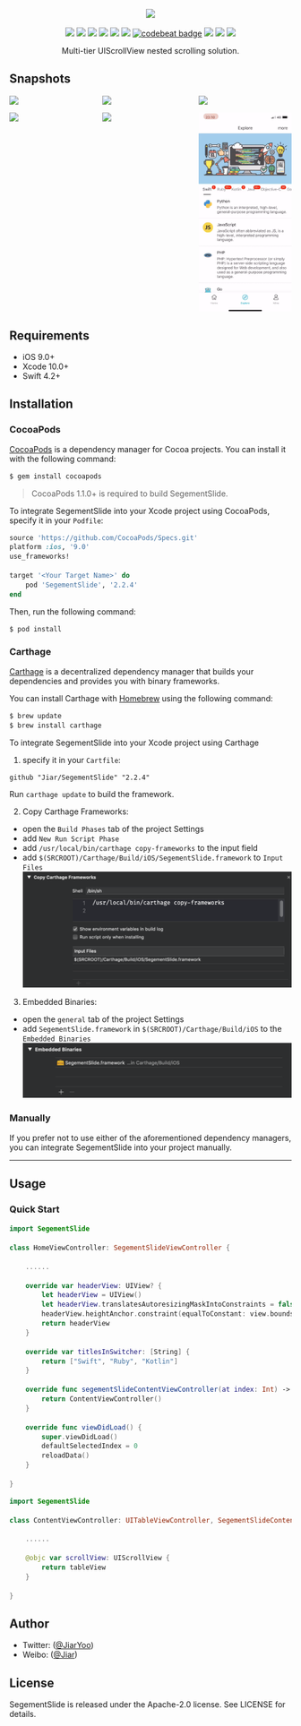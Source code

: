 <p align="center">
  <img src="https://github.com/Jiar/SegementSlide/blob/master/Logo/SegementSlide.png?raw=true">
</p>

<p align="center">
<a href="https://github.com/Jiar/SegementSlide"><img src="https://img.shields.io/badge/language-swift-orange.svg"></a>
<a href="https://travis-ci.org/Jiar/SegementSlide"><img src="https://img.shields.io/travis/Jiar/SegementSlide.svg?branch=master"></a>
<a href="https://github.com/Carthage/Carthage"><img src="https://img.shields.io/badge/Carthage-compatible-4BC51D.svg?style=flat"></a>
<a href="https://cocoapods.org/pods/SegementSlide"><img src="https://img.shields.io/cocoapods/v/SegementSlide.svg?style=flat"></a>
<a href="https://cocoapods.org/pods/SegementSlide"><img src="https://img.shields.io/cocoapods/p/SegementSlide.svg?style=flat"></a>
<a href="https://github.com/Jiar/SegementSlide/blob/master/LICENSE"><img src="https://img.shields.io/cocoapods/l/SegementSlide.svg?style=flat"></a>
<a href="https://codebeat.co/projects/github-com-jiar-segementslide-master"><img alt="codebeat badge" src="https://codebeat.co/badges/79bddc2a-a4d8-46b3-ba59-c4efaf0e2abc" /></a>
<a href="https://codecov.io/gh/Jiar/SegementSlide"><img src="https://codecov.io/gh/Jiar/SegementSlide/branch/master/graph/badge.svg" /></a>
<a href="https://twitter.com/JiarYoo"><img src="https://img.shields.io/badge/twitter-@JiarYoo-blue.svg"></a>
<a href="https://weibo.com/u/2268197591"><img src="https://img.shields.io/badge/weibo-@Jiar-red.svg"></a>
</p>

<p align="center">
Multi-tier UIScrollView nested scrolling solution.
</p>

## Snapshots

<p align="center">
<div style="display:flex">
  <img style="flex-grow:1" src="https://github.com/Jiar/ImageHosting/blob/master/Github/Repositories/SegementSlide/v2/Snapshots/childBouncesType.gif?raw=true" width="32%">
  <img style="flex-grow:1" src="https://github.com/Jiar/ImageHosting/blob/master/Github/Repositories/SegementSlide/v2/Snapshots/transparent1.gif?raw=true" width="33%">
  <img style="flex-grow:1" src="https://github.com/Jiar/ImageHosting/blob/master/Github/Repositories/SegementSlide/v2/Snapshots/inNavigationBar.gif?raw=true" width="32%">
</div>
</p>

<p align="center">
<div style="display:flex">
  <img style="flex-grow:1" src="https://github.com/Jiar/ImageHosting/blob/master/Github/Repositories/SegementSlide/v2/Snapshots/parentBouncesType.gif?raw=true" width="32%">
  <img style="flex-grow:1" src="https://github.com/Jiar/ImageHosting/blob/master/Github/Repositories/SegementSlide/v2/Snapshots/transparent2.gif?raw=true" width="33%">
  <img style="flex-grow:1" src="https://github.com/Jiar/ImageHosting/blob/master/Github/Repositories/SegementSlide/v2/Snapshots/parentBouncesType_segementSwitcherType.gif?raw=true" width="32%">
</div>
</p>

## Requirements

- iOS 9.0+
- Xcode 10.0+
- Swift 4.2+

## Installation

### CocoaPods

[CocoaPods](https://cocoapods.org) is a dependency manager for Cocoa projects. You can install it with the following command:

```bash
$ gem install cocoapods
```

> CocoaPods 1.1.0+ is required to build SegementSlide.

To integrate SegementSlide into your Xcode project using CocoaPods, specify it in your `Podfile`:

```ruby
source 'https://github.com/CocoaPods/Specs.git'
platform :ios, '9.0'
use_frameworks!

target '<Your Target Name>' do
    pod 'SegementSlide', '2.2.4'
end
```

Then, run the following command:

```bash
$ pod install
```

### Carthage

[Carthage](https://github.com/Carthage/Carthage) is a decentralized dependency manager that builds your dependencies and provides you with binary frameworks.

You can install Carthage with [Homebrew](https://brew.sh/) using the following command:

```bash
$ brew update
$ brew install carthage
```

To integrate SegementSlide into your Xcode project using Carthage

1. specify it in your `Cartfile`:

```ogdl
github "Jiar/SegementSlide" "2.2.4"
```

Run `carthage update` to build the framework.

2. Copy Carthage Frameworks:
- open the `Build Phases` tab of the project Settings
- add `New Run Script Phase`
- add `/usr/local/bin/carthage copy-frameworks` to the input field
- add `$(SRCROOT)/Carthage/Build/iOS/SegementSlide.framework` to `Input Files`
![Copy Carthage Frameworks](https://github.com/Jiar/ImageHosting/blob/master/Github/Repositories/SegementSlide/v2/Snapshots/Copy%20Carthage%20Frameworks.png?raw=true)

3. Embedded Binaries:
- open the `general` tab of the project Settings
- add `SegementSlide.framework` in `$(SRCROOT)/Carthage/Build/iOS` to the `Embedded Binaries`
![Embed Binaries](https://github.com/Jiar/ImageHosting/blob/master/Github/Repositories/SegementSlide/v2/Snapshots/Embed%20Binaries.png?raw=true)

### Manually

If you prefer not to use either of the aforementioned dependency managers, you can integrate SegementSlide into your project manually.

---

## Usage

### Quick Start

```swift
import SegementSlide

class HomeViewController: SegementSlideViewController {

    ......
    
    override var headerView: UIView? {
        let headerView = UIView()
        let headerView.translatesAutoresizingMaskIntoConstraints = false
        headerView.heightAnchor.constraint(equalToConstant: view.bounds.height/4).isActive = true
        return headerView
    }

    override var titlesInSwitcher: [String] {
        return ["Swift", "Ruby", "Kotlin"]
    }

    override func segementSlideContentViewController(at index: Int) -> SegementSlideContentScrollViewDelegate? {
        return ContentViewController()
    }

    override func viewDidLoad() {
        super.viewDidLoad()
        defaultSelectedIndex = 0
        reloadData()
    }

}
```

```swift
import SegementSlide

class ContentViewController: UITableViewController, SegementSlideContentScrollViewDelegate {

    ......

    @objc var scrollView: UIScrollView {
        return tableView
    }

}
```

## Author

- Twitter: ([@JiarYoo](https://twitter.com/JiarYoo))
- Weibo: ([@Jiar](https://weibo.com/u/2268197591))

## License

SegementSlide is released under the Apache-2.0 license. See LICENSE for details.
